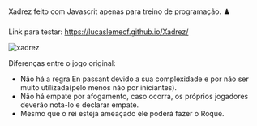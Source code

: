 Xadrez feito com Javascrit apenas para treino de programação. ♟️</br></br>
Link para testar: https://lucaslemecf.github.io/Xadrez/</br>

![xadrez](https://user-images.githubusercontent.com/54031977/105631757-d29dde00-5e2e-11eb-9269-5dbb24f50cc6.png)

Diferenças entre o jogo original: </br>
- Não há a regra En passant devido a sua complexidade e por não ser muito utilizada(pelo menos não por iniciantes). </br>
- Não há empate por afogamento, caso ocorra, os próprios jogadores deverão nota-lo e declarar empate. </br>
- Mesmo que o rei esteja ameaçado ele poderá fazer o Roque.
